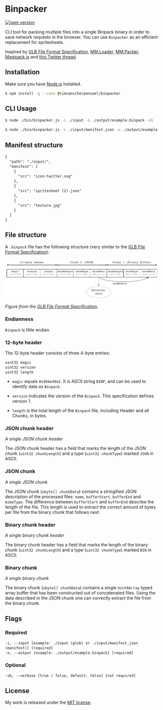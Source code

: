 # Binpacker

[![npm version](https://badge.fury.io/js/%40timvanscherpenzeel%2Fbinpacker.svg)](https://www.npmjs.com/package/@timvanscherpenzeel/binpacker)

CLI tool for packing multiple files into a single Binpack binary in order to save network requests in the browser.
You can use `Binpacker` as an efficient replacement for spritesheets.

Inspired by [GLB File Format Specification](https://github.com/KhronosGroup/glTF/tree/master/specification/2.0#glb-file-format-specification), [MM.Loader](https://github.com/MM56/MM.Loader), [MM.Packer](https://github.com/MM56/mm-packer), [Magipack.js](https://github.com/keitakun/Magipack.js) and [this Twitter thread](https://twitter.com/tvscherpenzeel/status/1015124298812489728).

## Installation

Make sure you have [Node.js](http://nodejs.org/) installed.

```sh
$ npm install -g --save @timvanscherpenzeel/binpacker
```

## CLI Usage

```sh
$ node ./bin/binpacker.js -i ./input -o ./output/example.binpack -vb
```

```sh
$ node ./bin/binpacker.js -i ./input/manifest.json -o ./output/example.binpack -vb
```

## Manifest structure

```
{
  "path": "./input/",
  "manifest": [
    {
      "src": "icon-twitter.svg"
    },
    {
      "src": "spritesheet (2).json"
    },
    {
      "src": "texture.jpg"
    }
  ]
}
```

## File structure

A `.binpack` file has the following structure (very similar to the [GLB File Format Specification](https://github.com/KhronosGroup/glTF/tree/master/specification/2.0#glb-file-format-specification)):

![file_structure](/docs/file_structure.png?raw=true)

_Figure from the [GLB File Format Specification](https://github.com/KhronosGroup/glTF/tree/master/specification/2.0)._

### Endianness

`Binpack` is little endian.

### 12-byte header

The 12-byte header consists of three 4-byte entries:

```
uint32 magic
uint32 version
uint32 length
```

- `magic` equals `0x504e4942`. It is ASCII string `BINP`, and can be used to identify data as `Binpack`.

- `version` indicates the version of the `Binpack`. This specification defines version 1.

- `length` is the total length of the `Binpack` file, including Header and all Chunks, in bytes.

### JSON chunk header

_A single JSON chunk header_

The JSON chunk header has a field that marks the length of the JSON chunk (`uint32 chunkLength`) and a type (`uint32 chunkType`) marked `JSON` in ASCII.

### JSON chunk

_A single JSON chunk_

The JSON chunk (`ubyte[] chunkData`) contains a stringified JSON description of the processed files: `name`, `bufferStart`, `bufferEnd` and `mimeType`. The difference between `bufferStart` and `bufferEnd` describe the length of the file. This length is used to extract the correct amount of bytes per file from the binary chunk that follows next.

### Binary chunk header

_A single binary chunk header_

The binary chunk header has a field that marks the length of the binary chunk (`uint32 chunkLength`) and a type (`uint32 chunkType`) marked `BIN` in ASCII.

### Binary chunk

_A single binary chunk_

The binary chunk (`ubyte[] chunkData`) contains a single `Uint8Array` typed array buffer that has been constructed out of concatenated files. Using the data described in the JSON chunk one can correctly extract the file from the binary chunk.

## Flags

### Required

    -i, --input [example: ./input (glob) or ./input/manifest.json (manifest)] [required]
    -o, --output [example: ./output/example.binpack] [required]

### Optional

    -vb, --verbose [true / false, default: false] [not required]

## License

My work is released under the [MIT license](https://raw.githubusercontent.com/TimvanScherpenzeel/binpacker/master/LICENSE).
